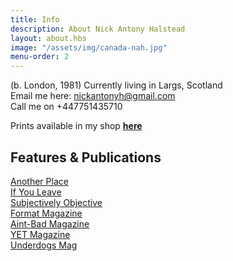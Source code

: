 ```yaml
---
title: Info
description: About Nick Antony Halstead
layout: about.hbs
image: "/assets/img/canada-nah.jpg"
menu-order: 2
---
```


(b. London, 1981) Currently living in Largs, Scotland   
Email me here: <nickantonyh@gmail.com>  
Call me on +447751435710  

Prints available in my shop **[here](http://nickhalstead.bigcartel.com/)**

## Features & Publications
[Another Place](http://anotherplacemag.tumblr.com/post/138016048262/exit-points-nick-antony-halstead)  
[If You Leave](https://iylshowcase.tumblr.com/post/143733381607/on-tumblr-nick-antony-halstead)  
[Subjectively Objective](https://subjectivelyobjective.com/product/volume-14/)  
[Format Magazine](https://www.format.com/magazine/galleries/photography/new-topographics-suburban-photo-gallery)  
[Aint-Bad Magazine](https://www.aint-bad.com/article/2017/01/20/nick-halstead/)  
[YET Magazine](https://www.yet-magazine.com/post/journey-home)  
[Underdogs Mag](https://issuu.com/isagelb/docs/underdogs-issue_14)
 

